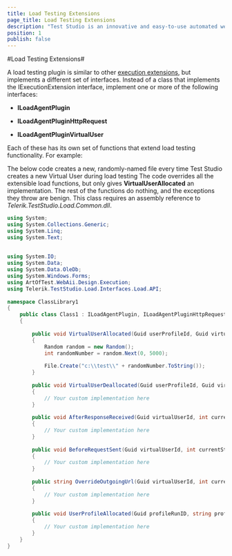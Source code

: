 ```yaml
---
title: Load Testing Extensions
page_title: Load Testing Extensions
description: "Test Studio is an innovative and easy-to-use automated web, WPF and load testing solution. Test Studio tests support essential technologies like ASP.NET AJAX, Silverlight, PHP and MVC. HTML5, Testing framework, functional testing, performance testing, load testing, exploratory testing, manual testing."
position: 1
publish: false
---
```

#Load Testing Extensions#

A load testing plugin is similar to other <a href="/advanced-topics/coded-samples/general/execution-extensions" target="_blank">execution extensions</a>, but implements a different set of interfaces. Instead of a class that implements the IExecutionExtension interface, implement one or more of the following interfaces:

* **ILoadAgentPlugin**

* **ILoadAgentPluginHttpRequest**

* **ILoadAgentPluginVirtualUser**

Each of these has its own set of functions that extend load testing functionality. For example: 

The below code creates a new, randomly-named file every time Test Studio creates a new Virtual User during load testing The code overrides all the extensible load functions, but only gives **VirtualUserAllocated** an implementation. The rest of the functions do nothing, and the exceptions they throw are benign. This class requires an assembly reference to *Telerik.TestStudio.Load.Common.dll*.

```C#
using System;
using System.Collections.Generic;
using System.Linq;
using System.Text;
 
 
using System.IO;
using System.Data;
using System.Data.OleDb;
using System.Windows.Forms;
using ArtOfTest.WebAii.Design.Execution;
using Telerik.TestStudio.Load.Interfaces.Load.API;
 
namespace ClassLibrary1
{
    public class Class1 : ILoadAgentPlugin, ILoadAgentPluginHttpRequest, ILoadAgentPluginVirtualUser
    {
 
        public void VirtualUserAllocated(Guid userProfileId, Guid virtualUserId)
        {
            Random random = new Random();
            int randomNumber = random.Next(0, 5000);
 
            File.Create("c:\\test\\" + randomNumber.ToString());
        }
 
        public void VirtualUserDeallocated(Guid userProfileId, Guid virtualUserId)
        {
            // Your custom implementation here
        }
 
        public void AfterResponseReceived(Guid virtualUserId, int currentStepIndex, System.Net.HttpWebResponse response)
        {
            // Your custom implementation here
        }
 
        public void BeforeRequestSent(Guid virtualUserId, int currentStepIndex, System.Net.HttpWebRequest request)
        {
            // Your custom implementation here
        }
 
        public string OverrideOutgoingUrl(Guid virtualUserId, int currentStepIndex, string url)
        {
            // Your custom implementation here
        }
 
        public void UserProfileAllocated(Guid profileRunID, string profileFriendlyName)
        {
            // Your custom implementation here
        }
    }
}
```
